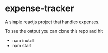 # expense-tracker
A simple reactjs project that handles expenses. 

To see the output you can clone this repo and hit 

- npm install
- npm start
